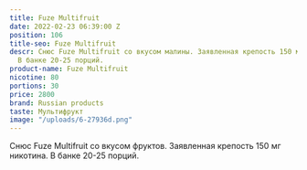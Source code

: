 ```yaml
---
title: Fuze Multifruit
date: 2022-02-23 06:39:00 Z
position: 106
title-seo: Fuze Multifruit
descr: Снюс Fuze Multifruit со вкусом малины. Заявленная крепость 150 мг никотина.
  В банке 20-25 порций.
product-name: Fuze Multifruit
nicotine: 80
portions: 30
price: 2800
brand: Russian products
taste: Мультифрукт
image: "/uploads/6-27936d.png"
---
```


Снюс Fuze Multifruit со вкусом фруктов. Заявленная крепость 150 мг никотина. В банке 20-25 порций.